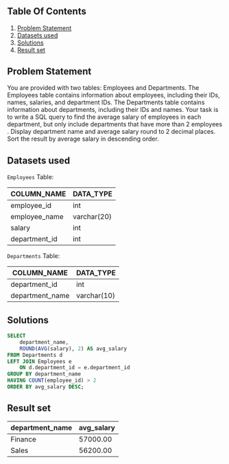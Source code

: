 # []()

## Table Of Contents
1. [Problem Statement]()
2. [Datasets used]()
3. [Solutions]()
4. [Result set]()

## Problem Statement

You are provided with two tables: Employees and Departments. The Employees table contains information about employees, including their IDs, names, salaries, and department IDs. The Departments table contains information about departments, including their IDs and names. Your task is to write a SQL query to find the average salary of employees in each department, but only include departments that have more than 2 employees . Display department name and average salary round to 2 decimal places. Sort the result by average salary in descending order.

## Datasets used

```Employees``` Table:

| COLUMN_NAME   | DATA_TYPE   |
| ------------- | ----------- |
| employee_id   | int         |
| employee_name | varchar(20) |
| salary        | int         |
| department_id | int         |

```Departments``` Table:

| COLUMN_NAME     | DATA_TYPE   |
| --------------- | ----------- | 
| department_id   | int         |
| department_name | varchar(10) |

## Solutions

```sql
SELECT
	department_name,
    ROUND(AVG(salary), 2) AS avg_salary
FROM Departments d
LEFT JOIN Employees e
	ON d.department_id = e.department_id
GROUP BY department_name
HAVING COUNT(employee_id) > 2
ORDER BY avg_salary DESC;
```

## Result set

| department_name | avg_salary |
| --------------- | ---------- |
| Finance         |   57000.00 |
| Sales           |   56200.00 |